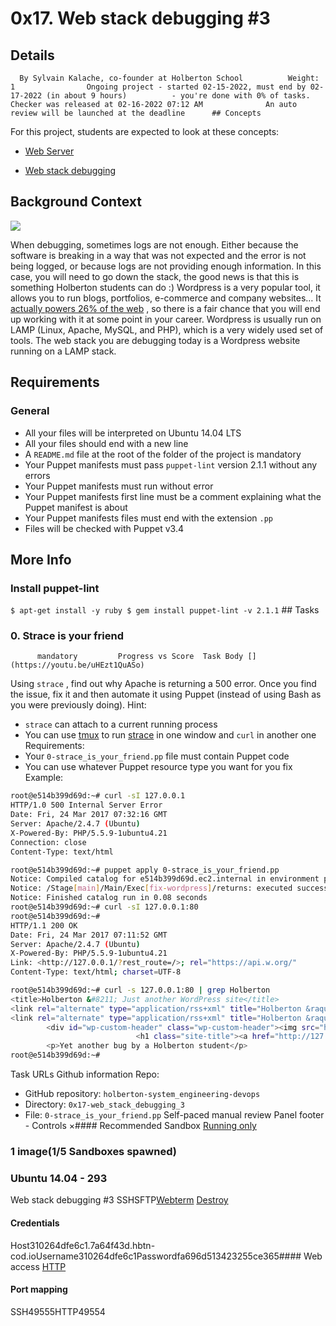 # 0x17. Web stack debugging #3
## Details
      By Sylvain Kalache, co-founder at Holberton School          Weight: 1                Ongoing project - started 02-15-2022, must end by 02-17-2022 (in about 9 hours)          - you're done with 0% of tasks.              Checker was released at 02-16-2022 07:12 AM              An auto review will be launched at the deadline      ## Concepts
For this project, students are expected to look at these concepts:
* [Web Server](https://intranet.hbtn.io/concepts/17) 

* [Web stack debugging](https://intranet.hbtn.io/concepts/68) 

## Background Context
 ![](https://s3.amazonaws.com/intranet-projects-files/holbertonschool-sysadmin_devops/293/d42WuBh.png) 

When debugging, sometimes logs are not enough. Either because the software is breaking in a way that was not expected and the error is not being logged, or because logs are not providing enough information. In this case, you will need to go down the stack, the good news is that this is something Holberton students can do :)
Wordpress is a very popular tool, it allows you to run blogs, portfolios, e-commerce and company websites… It  [actually powers 26% of the web](https://intranet.hbtn.io/rltoken/Ah9_LmUi191dqxT-Zx7uhg) 
 , so there is a fair chance that you will end up working with it at some point in your career.
Wordpress is usually run on LAMP (Linux, Apache, MySQL, and PHP), which is a very widely used set of tools. 
The web stack you are debugging today is a Wordpress website running on a LAMP stack.
## Requirements
### General
* All your files will be interpreted on Ubuntu 14.04 LTS
* All your files should end with a new line
* A  ` README.md `  file at the root of the folder of the project is mandatory
* Your Puppet manifests must pass  ` puppet-lint `  version 2.1.1 without any errors
* Your Puppet manifests must run without error
* Your Puppet manifests first line must be a comment explaining what the Puppet manifest is about
* Your Puppet manifests files must end with the extension  ` .pp ` 
* Files will be checked with Puppet v3.4
## More Info
### Install puppet-lint
 ` $ apt-get install -y ruby
$ gem install puppet-lint -v 2.1.1
 ` ## Tasks
### 0. Strace is your friend
          mandatory         Progress vs Score  Task Body [](https://youtu.be/uHEzt1QuASo) 

Using   ` strace `  , find out why Apache is returning a 500 error. Once you find the issue, fix it and then automate it using Puppet (instead of using Bash as you were previously doing).
Hint:
*  ` strace `  can attach to a current running process
* You can use [tmux](https://intranet.hbtn.io/rltoken/4KkxME6-3aY9fgfok6HNFA) 
 to run [strace](https://intranet.hbtn.io/rltoken/OUc10nTtuZG65adFVbkYag) 
 in one window and  ` curl `  in another one
Requirements:
* Your  ` 0-strace_is_your_friend.pp `  file must contain Puppet code
* You can use whatever Puppet resource type you want for you fix
Example:
```bash
root@e514b399d69d:~# curl -sI 127.0.0.1
HTTP/1.0 500 Internal Server Error
Date: Fri, 24 Mar 2017 07:32:16 GMT
Server: Apache/2.4.7 (Ubuntu)
X-Powered-By: PHP/5.5.9-1ubuntu4.21
Connection: close
Content-Type: text/html

root@e514b399d69d:~# puppet apply 0-strace_is_your_friend.pp
Notice: Compiled catalog for e514b399d69d.ec2.internal in environment production in 0.02 seconds
Notice: /Stage[main]/Main/Exec[fix-wordpress]/returns: executed successfully
Notice: Finished catalog run in 0.08 seconds
root@e514b399d69d:~# curl -sI 127.0.0.1:80
root@e514b399d69d:~#
HTTP/1.1 200 OK
Date: Fri, 24 Mar 2017 07:11:52 GMT
Server: Apache/2.4.7 (Ubuntu)
X-Powered-By: PHP/5.5.9-1ubuntu4.21
Link: <http://127.0.0.1/?rest_route=/>; rel="https://api.w.org/"
Content-Type: text/html; charset=UTF-8

root@e514b399d69d:~# curl -s 127.0.0.1:80 | grep Holberton
<title>Holberton &#8211; Just another WordPress site</title>
<link rel="alternate" type="application/rss+xml" title="Holberton &raquo; Feed" href="http://127.0.0.1/?feed=rss2" />
<link rel="alternate" type="application/rss+xml" title="Holberton &raquo; Comments Feed" href="http://127.0.0.1/?feed=comments-rss2" />
        <div id="wp-custom-header" class="wp-custom-header"><img src="http://127.0.0.1/wp-content/themes/twentyseventeen/assets/images/header.jpg" width="2000" height="1200" alt="Holberton" /></div>  </div>
                            <h1 class="site-title"><a href="http://127.0.0.1/" rel="home">Holberton</a></h1>
        <p>Yet another bug by a Holberton student</p>
root@e514b399d69d:~#

```
 Task URLs  Github information Repo:
* GitHub repository:  ` holberton-system_engineering-devops ` 
* Directory:  ` 0x17-web_stack_debugging_3 ` 
* File:  ` 0-strace_is_your_friend.pp ` 
 Self-paced manual review  Panel footer - Controls 
×#### Recommended Sandbox
[Running only]() 
### 1 image(1/5 Sandboxes spawned)
### Ubuntu 14.04 - 293
Web stack debugging #3
SSHSFTP[Webterm](https://intranet.hbtn.io/user_containers/20698/webterm) 
[Destroy]() 
#### Credentials
Host310264dfe6c1.7a64f43d.hbtn-cod.ioUsername310264dfe6c1Passwordfa696d513423255ce365#### Web access
[HTTP](http://310264dfe6c1.7a64f43d.hbtn-cod.io/) 
#### Port mapping
SSH49555HTTP49554
